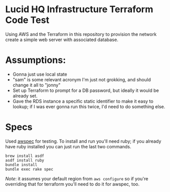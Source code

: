 # Lucid HQ Infrastructure Terraform Code Test #

Using AWS and the Terraform in this repository to provision the network create a simple web server with associated database.

# Assumptions:
* Gonna just use local state 
* "sam" is some relevant acronym I'm just not grokking, and should change it all to "jonny"
* Set up Terraform to prompt for a DB password, but ideally it would be already set.
* Gave the RDS instance a specific static identifier to make it easy to lookup; if I was ever gonna run this twice, I'd need to do something else.

# Specs

Used [awspec](https://github.com/k1LoW/awspec/) for testing. To install and run you'll need ruby; if you already have ruby installed you can just run the last two commands. 

	brew install asdf
	asdf install ruby
	bundle install
	bundle exec rake spec

*Note*: it assumes your default region from `aws configure` so if you're overriding that for terraform you'll need to do it for awspec, too.
